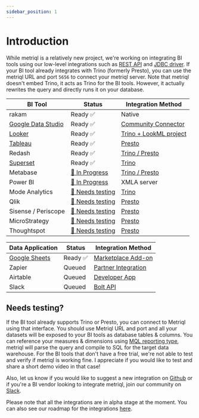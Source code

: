 ```yaml
---
sidebar_position: 1
---
```


# Introduction

While metriql is a relatively new project, we're working on integrating BI tools using our low-level integrations such as [REST API](rest-api) and [JDBC driver](jdbc-driver). If your BI tool already integrates with Trino (formerly Presto), you can use the metriql URL and port `5656` to connect your metriql server. Note that metriql doesn't embed Trino, it acts as Trino for the BI tools. However, it actually rewrites the query and directly runs it on your database.


| BI Tool            | Status             | Integration Method  |
|--------------------|--------------------|---------------------|
| rakam              | Ready  ✅    |  Native                                          
| [Google Data Studio](/integrations/bi-tools/google-data-studio) | Ready  ✅  | [Community Connector](https://datastudio.google.com/datasources/create?connectorId=AKfycbw8o0F6LEr0epNSNVWqNzlqo7R-6jRYxxSxBspzyg2Xi6SDFItLN_aM3l_U56Z0obwS) |
| [Looker](/integrations/bi-tools/looker)             | Ready  ✅  | [Trino + LookML project](https://docs.looker.com/setup-and-management/database-config/prestodb) |
| [Tableau](/integrations/bi-tools/tableau)            | Ready  ✅  |  [Presto](https://help.tableau.com/current/pro/desktop/en-us/examples_presto.htm)  |
| Redash           | Ready  ✅ | [Trino / Presto](https://redash.io/data-sources/presto) |
| [Superset](/integrations/bi-tools/superset)           | Ready  ✅ | [Trino](https://superset.apache.org/docs/databases/trino) |
| Metabase           | [🚧 In Progress](https://github.com/metriql/metriql/issues/13)  | [Trino / Presto](https://www.metabase.com/docs/latest/administration-guide/01-managing-databases.html#officially-supported-databases)  |
| Power BI           | [🚧 In Progress](https://github.com/metriql/metriql/issues/7)  | XMLA server |   
| Mode Analytics           | [🙋 Needs testing](#needs-testing) | [Trino](https://mode.com/help/articles/supported-databases/#trino) |
| Qlik           | [🙋 Needs testing](#needs-testing)  | [Presto](https://help.qlik.com/en-US/connectors/Subsystems/ODBC_connector_help/Content/Connectors_ODBC/Presto/Create-Presto-connection.htm)  |   
| Sisense / Periscope           | [🙋 Needs testing](#needs-testing)  | [Presto](https://www.sisense.com/data-connectors/presto/)  |   
| MicroStrategy           | [🙋 Needs testing](#needs-testing) | [Presto](https://community.microstrategy.com/s/article/How-to-Connect-to-Presto?language=en_US)  |   
| Thoughtspot           | [🙋 Needs testing](#needs-testing)  | [Presto](https://docs.thoughtspot.com/6.2/data-integrate/dataflow/dataflow-presto.html)  |   

| Data Application            | Status             | Integration Method  |
|--------------------|--------------------|---------------------|
| [Google Sheets](/integrations/services/google-sheets) | Ready  ✅  | [Marketplace Add-on](https://developers.google.com/workspace/add-ons/editors/sheets) |
| Zapier             | Queued  | [Partner Integration](https://platform.zapier.com/partners/lifecycle-planning) |
| Airtable             | Queued  | [Developer App](https://www.airtable.com/developers/apps/guides/building-a-new-app) |
| Slack             | Queued  | [Bolt API](https://api.slack.com/start/building/bolt-python) |

## Needs testing?

If the BI tool already supports Trino or Presto, you can connect to Metriql using that interface. You should use Metriql URL and port and all your datasets will be exposed to your BI tools as database tables & columns. You can reference your measures & dimensions using [MQL reporting type](/query/mql), metriql will parse the query and compile to SQL for the target data warehouse. For the BI tools that don't have a free trial, we're not able to test and verify if metriql is working fine. I appreciate if you would like to test and share a short demo video in that case!

Also, let us know if you would like to suggest a new integration on [Github](https://github.com/metriql/metriql/issues/new) or if you're a BI vendor looking to integrate metriql, join our community on [Slack](https://join.slack.com/t/metriql/shared_invite/zt-tz1nzvyd-ker8LGcBQmzrwvfAkFO1qQ).

Please note that all the integrations are in alpha stage at the moment. You can also see our roadmap for the integrations [here](https://github.com/metriql/metriql/projects/1).
